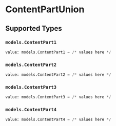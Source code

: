 # ContentPartUnion


## Supported Types

### `models.ContentPart1`

```python
value: models.ContentPart1 = /* values here */
```

### `models.ContentPart2`

```python
value: models.ContentPart2 = /* values here */
```

### `models.ContentPart3`

```python
value: models.ContentPart3 = /* values here */
```

### `models.ContentPart4`

```python
value: models.ContentPart4 = /* values here */
```

